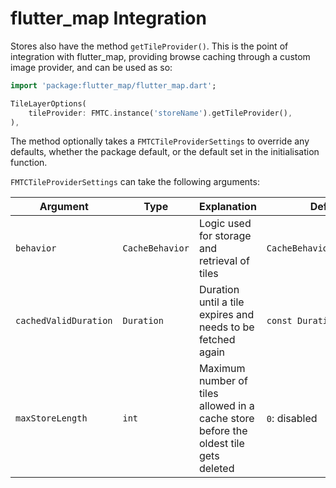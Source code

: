 # flutter\_map Integration

Stores also have the method `getTileProvider()`. This is the point of integration with flutter\_map, providing browse caching through a custom image provider, and can be used as so:

```dart
import 'package:flutter_map/flutter_map.dart';

TileLayerOptions(
    tileProvider: FMTC.instance('storeName').getTileProvider(),
),
```

The method optionally takes a `FMTCTileProviderSettings` to override any defaults, whether the package default, or the default set in the initialisation function.

`FMTCTileProviderSettings` can take the following arguments:

| Argument              | Type            | Explanation                                                                          | Default                    |
| --------------------- | --------------- | ------------------------------------------------------------------------------------ | -------------------------- |
| `behavior`            | `CacheBehavior` | Logic used for storage and retrieval of tiles                                        | `CacheBehavior.cacheFirst` |
| `cachedValidDuration` | `Duration`      | Duration until a tile expires and needs to be fetched again                          | `const Duration(days: 16)` |
| `maxStoreLength`      | `int`           | Maximum number of tiles allowed in a cache store before the oldest tile gets deleted | `0`: disabled              |
